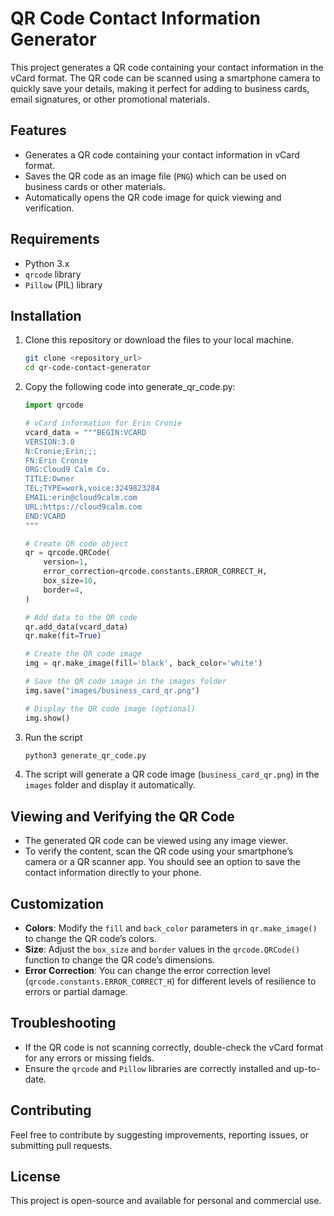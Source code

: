 # QR Code Contact Information Generator

This project generates a QR code containing your contact information in the vCard format. The QR code can be scanned using a smartphone camera to quickly save your details, making it perfect for adding to business cards, email signatures, or other promotional materials.

## Features

- Generates a QR code containing your contact information in vCard format.
- Saves the QR code as an image file (`PNG`) which can be used on business cards or other materials.
- Automatically opens the QR code image for quick viewing and verification.

## Requirements

- Python 3.x
- `qrcode` library
- `Pillow` (PIL) library

## Installation

1. Clone this repository or download the files to your local machine.

   ```bash
   git clone <repository_url>
   cd qr-code-contact-generator


2. Copy the following code into generate_qr_code.py:
    ```python
    import qrcode

    # vCard information for Erin Cronie
    vcard_data = """BEGIN:VCARD
    VERSION:3.0
    N:Cronie;Erin;;;
    FN:Erin Cronie
    ORG:Cloud9 Calm Co.
    TITLE:Owner
    TEL;TYPE=work,voice:3249823284
    EMAIL:erin@cloud9calm.com
    URL:https://cloud9calm.com
    END:VCARD
    """

    # Create QR code object
    qr = qrcode.QRCode(
        version=1,
        error_correction=qrcode.constants.ERROR_CORRECT_H,
        box_size=10,
        border=4,
    )

    # Add data to the QR code
    qr.add_data(vcard_data)
    qr.make(fit=True)

    # Create the QR code image
    img = qr.make_image(fill='black', back_color='white')

    # Save the QR code image in the images folder
    img.save("images/business_card_qr.png")

    # Display the QR code image (optional)
    img.show()

3. Run the script
    ```bash
    python3 generate_qr_code.py

4. The script will generate a QR code image (`business_card_qr.png`) in the `images` folder and display it automatically.

## Viewing and Verifying the QR Code

- The generated QR code can be viewed using any image viewer.
- To verify the content, scan the QR code using your smartphone’s camera or a QR scanner app. You should see an option to save the contact information directly to your phone.

## Customization

- **Colors**: Modify the `fill` and `back_color` parameters in `qr.make_image()` to change the QR code’s colors.
- **Size**: Adjust the `box_size` and `border` values in the `qrcode.QRCode()` function to change the QR code’s dimensions.
- **Error Correction**: You can change the error correction level (`qrcode.constants.ERROR_CORRECT_H`) for different levels of resilience to errors or partial damage.

## Troubleshooting

- If the QR code is not scanning correctly, double-check the vCard format for any errors or missing fields.
- Ensure the `qrcode` and `Pillow` libraries are correctly installed and up-to-date.

## Contributing

Feel free to contribute by suggesting improvements, reporting issues, or submitting pull requests.

## License

This project is open-source and available for personal and commercial use.